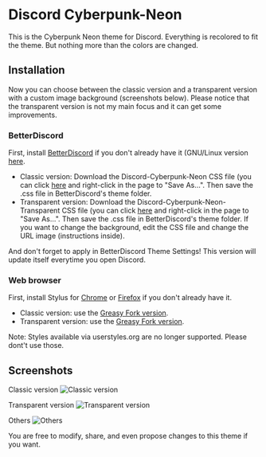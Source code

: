 # Discord Cyberpunk-Neon

This is the Cyberpunk Neon theme for Discord. Everything is recolored to fit the theme. But nothing more than the colors are changed.

## Installation
Now you can choose between the classic version and a transparent version with a custom image background (screenshots below). Please notice that the transparent version is not my main focus and it can get some improvements.

### BetterDiscord
First, install [BetterDiscord](https://github.com/rauenzi/BetterDiscordApp/releases) if you don't already have it (GNU/Linux version [here](https://gist.github.com/ObserverOfTime/d7e60eb9aa7fe837545c8cb77cf31172).

* Classic version: Download the Discord-Cyberpunk-Neon CSS file (you can click [here](https://raw.githubusercontent.com/Roboron3042/Cyberpunk-Neon/master/CSS/discord/Discord-Cyberpunk-Neon.theme.css) and right-click in the page to "Save As...". Then save the .css file in BetterDiscord's theme folder.
* Transparent version: Download the Discord-Cyberpunk-Neon-Transparent CSS file (you can click [here](https://raw.githubusercontent.com/Roboron3042/Cyberpunk-Neon/master/CSS/discord/Discord-Cyberpunk-Neon-Transparent.theme.css) and right-click in the page to "Save As...". Then save the .css file in BetterDiscord's theme folder. If you want to change the background, edit the CSS file and change the URL image (instructions inside).

And don't forget to apply in BetterDiscord Theme Settings! This version will update itself everytime you open Discord.

### Web browser
First, install Stylus for [Chrome](https://chrome.google.com/webstore/detail/stylus/clngdbkpkpeebahjckkjfobafhncgmne) or [Firefox](https://addons.mozilla.org/es/firefox/addon/styl-us/) if you don't already have it.

* Classic version: use the [Greasy Fork version](https://greasyfork.org/en/scripts/409172-discord-cyberpunk-neon).
* Transparent version: use the [Greasy Fork version](https://greasyfork.org/en/scripts/409171-discord-cyberpunk-neon-transparent).

Note: Styles available via userstyles.org are no longer supported. Please dont't use those.

## Screenshots 

Classic version
![Classic version](https://raw.githubusercontent.com/Roboron3042/Cyberpunk-Neon/master/CSS/discord/screenshots/discord-cyberpunk-neon-classic.png)

Transparent version
![Transparent version](https://raw.githubusercontent.com/Roboron3042/Cyberpunk-Neon/master/CSS/discord/screenshots/discord-cyberpunk-neon-transparent.png)

Others
![Others](https://raw.githubusercontent.com/Roboron3042/Cyberpunk-Neon/master/CSS/discord/screenshots/discord-popurri.png)

You are free to modify, share, and even propose changes to this theme if you want.
